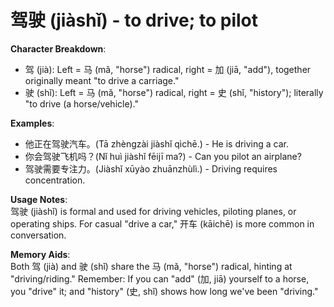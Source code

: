 # **驾驶 (jiàshǐ) - to drive; to pilot**

**Character Breakdown**:  
- 驾 (jià): Left = 马 (mǎ, "horse") radical, right = 加 (jiā, "add"), together originally meant "to drive a carriage."  
- 驶 (shǐ): Left = 马 (mǎ, "horse") radical, right = 史 (shǐ, "history"); literally "to drive (a horse/vehicle)."

**Examples**:  
- 他正在驾驶汽车。(Tā zhèngzài jiàshǐ qìchē.) - He is driving a car.  
- 你会驾驶飞机吗？(Nǐ huì jiàshǐ fēijī ma?) - Can you pilot an airplane?  
- 驾驶需要专注力。(Jiàshǐ xūyào zhuānzhùlì.) - Driving requires concentration.

**Usage Notes**:  
驾驶 (jiàshǐ) is formal and used for driving vehicles, piloting planes, or operating ships. For casual "drive a car," 开车 (kāichē) is more common in conversation.

**Memory Aids**:  
Both 驾 (jià) and 驶 (shǐ) share the 马 (mǎ, "horse") radical, hinting at "driving/riding." Remember: If you can "add" (加, jiā) yourself to a horse, you "drive" it; and "history" (史, shǐ) shows how long we've been "driving."